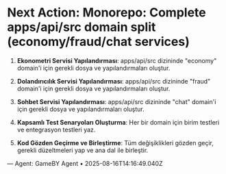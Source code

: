 # Next Action: Monorepo: Complete apps/api/src domain split (economy/fraud/chat services)

1. **Ekonometri Servisi Yapılandırması**: apps/api/src dizininde "economy" domain'i için gerekli dosya ve yapılandırmaları oluştur.

2. **Dolandırıcılık Servisi Yapılandırması**: apps/api/src dizininde "fraud" domain'i için gerekli dosya ve yapılandırmaları oluştur.

3. **Sohbet Servisi Yapılandırması**: apps/api/src dizininde "chat" domain'i için gerekli dosya ve yapılandırmaları oluştur.

4. **Kapsamlı Test Senaryoları Oluşturma**: Her bir domain için birim testleri ve entegrasyon testleri yaz.

5. **Kod Gözden Geçirme ve Birleştirme**: Tüm değişiklikleri gözden geçir, gerekli düzeltmeleri yap ve ana dal ile birleştir.

— Agent: GameBY Agent • 2025-08-16T14:16:49.040Z
